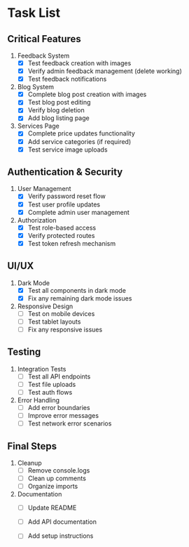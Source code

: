 # Task List

## Critical Features
1. Feedback System
   - [x] Test feedback creation with images
   - [x] Verify admin feedback management (delete working)
   - [x] Test feedback notifications

2. Blog System
   - [x] Complete blog post creation with images
   - [x] Test blog post editing
   - [x] Verify blog deletion
   - [x] Add blog listing page

3. Services Page
   - [x] Complete price updates functionality
   - [x] Add service categories (if required)
   - [x] Test service image uploads

## Authentication & Security
1. User Management
   - [x] Verify password reset flow
   - [x] Test user profile updates
   - [x] Complete admin user management

2. Authorization
   - [x] Test role-based access
   - [x] Verify protected routes
   - [x] Test token refresh mechanism

## UI/UX
1. Dark Mode
   - [x] Test all components in dark mode
   - [x] Fix any remaining dark mode issues

2. Responsive Design
   - [ ] Test on mobile devices
   - [ ] Test tablet layouts
   - [ ] Fix any responsive issues

## Testing
1. Integration Tests
   - [ ] Test all API endpoints
   - [ ] Test file uploads
   - [ ] Test auth flows

2. Error Handling
   - [ ] Add error boundaries
   - [ ] Improve error messages
   - [ ] Test network error scenarios

## Final Steps
1. Cleanup
   - [ ] Remove console.logs
   - [ ] Clean up comments
   - [ ] Organize imports

2. Documentation
   - [ ] Update README
   - [ ] Add API documentation
   - [ ] Add setup instructions



